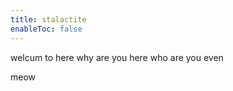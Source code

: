 ```yaml
---
title: stalactite
enableToc: false
---
```


welcum to here why are you here who are you even

meow 
